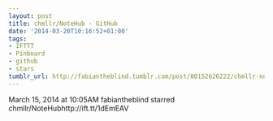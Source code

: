 ```yaml
---
layout: post
title: chmllr/NoteHub · GitHub
date: '2014-03-20T10:16:52+01:00'
tags:
- IFTTT
- Pinboard
- github
- stars
tumblr_url: http://fabiantheblind.tumblr.com/post/80152626222/chmllr-notehub-github
---
```

March 15, 2014 at 10:05AM
fabiantheblind starred chmllr/NoteHubhttp://ift.tt/1dEmEAV

